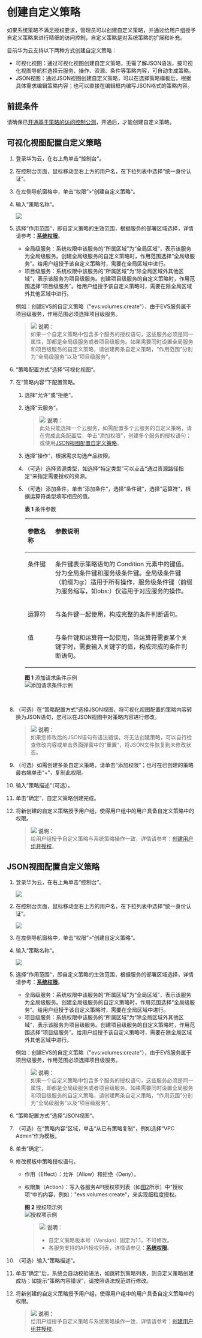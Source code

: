# 创建自定义策略<a name="iam_01_0605"></a>

如果系统策略不满足授权要求，管理员可以创建自定义策略，并通过给用户组授予自定义策略来进行精细的访问控制，自定义策略是对系统策略的扩展和补充。

目前华为云支持以下两种方式创建自定义策略：

-   可视化视图：通过可视化视图创建自定义策略，无需了解JSON语法，按可视化视图导航栏选择云服务、操作、资源、条件等策略内容，可自动生成策略。
-   JSON视图：通过JSON视图创建自定义策略，可以在选择策略模板后，根据具体需求编辑策略内容；也可以直接在编辑框内编写JSON格式的策略内容。

## 前提条件<a name="section42488117017"></a>

请确保已[开通基于策略的访问控制公测](申请基于策略的访问控制公测.md)，开通后，才能创建自定义策略。

## 可视化视图配置自定义策略<a name="section1511262016427"></a>

1.  登录华为云，在右上角单击“控制台”。
2.  在控制台页面，鼠标移动至右上方的用户名，在下拉列表中选择“统一身份认证”。
3.  在左侧导航窗格中，单击“权限”\>“创建自定义策略“。
4.  输入“策略名称“。

    ![](figures/zh-cn_image_0216822106.png)

5.  选择“作用范围“，即自定义策略的生效范围，根据服务的部署区域选择，详情请参考：**[系统权限](https://support.huaweicloud.com/usermanual-permissions/zh-cn_topic_0063498930.html)**。

    -   全局级服务：系统权限中该服务的“所属区域”为“全局区域”，表示该服务为全局级服务。创建全局级服务的自定义策略时，作用范围选择“全局级服务”。给用户组授予该自定义策略时，需要在全局区域中进行。
    -   项目级服务：系统权限中该服务的“所属区域”为“除全局区域外其他区域”，表示该服务为项目级服务。创建项目级服务的自定义策略时，作用范围选择“项目级服务”。给用户组授予该自定义策略时，需要在除全局区域外其他区域中进行。

    例如：创建EVS的自定义策略（"evs:volumes:create"），由于EVS服务属于项目级服务，作用范围必须选择项目级服务。

    >![](public_sys-resources/icon-note.gif) **说明：**   
    >如果一个自定义策略中包含多个服务的授权语句，这些服务必须是同一属性，即都是全局级服务或者项目级服务。如果需要同时设置全局服务和项目级服务的自定义策略，请创建两条自定义策略，“作用范围”分别为“全局级服务”以及“项目级服务”。  

6.  “策略配置方式“选择“可视化视图“。
7.  在“策略内容“下配置策略。
    1.  选择“允许“或“拒绝“。
    2.  选择“云服务“。

        >![](public_sys-resources/icon-note.gif) **说明：**   
        >此处只能选择一个云服务，如需配置多个云服务的自定义策略，请在完成此条配置后，单击“添加权限”，创建多个服务的授权语句；或使用[JSON视图配置自定义策略](#section194722218121)。  

    3.  选择“操作“，根据需求勾选产品权限。
    4.  （可选）选择资源类型，如选择“特定类型”可以点击“通过资源路径指定“来指定需要授权的资源。
    5.  （可选）添加条件，单击“添加条件“，选择“条件键“，选择“运算符“，根据运算符类型填写相应的值。

        **表 1**  条件参数

        <a name="table42344414207"></a>
        <table><thead align="left"><tr id="row5234843202"><th class="cellrowborder" valign="top" width="16.07%" id="mcps1.2.3.1.1"><p id="p1723412452010"><a name="p1723412452010"></a><a name="p1723412452010"></a>参数名称</p>
        </th>
        <th class="cellrowborder" valign="top" width="83.93%" id="mcps1.2.3.1.2"><p id="p1123516462012"><a name="p1123516462012"></a><a name="p1123516462012"></a>参数说明</p>
        </th>
        </tr>
        </thead>
        <tbody><tr id="row1023512410207"><td class="cellrowborder" valign="top" width="16.07%" headers="mcps1.2.3.1.1 "><p id="p1123514412016"><a name="p1123514412016"></a><a name="p1123514412016"></a>条件键</p>
        </td>
        <td class="cellrowborder" valign="top" width="83.93%" headers="mcps1.2.3.1.2 "><p id="p1235184122019"><a name="p1235184122019"></a><a name="p1235184122019"></a>条件键表示策略语句的 Condition 元素中的键值。分为全局条件键和服务级条件键。全局级条件键（前缀为g:）适用于所有操作，服务级条件键（前缀为服务缩写，如obs:）仅适用于对应服务的操作。</p>
        </td>
        </tr>
        <tr id="row1123514182018"><td class="cellrowborder" valign="top" width="16.07%" headers="mcps1.2.3.1.1 "><p id="p523518422018"><a name="p523518422018"></a><a name="p523518422018"></a>运算符</p>
        </td>
        <td class="cellrowborder" valign="top" width="83.93%" headers="mcps1.2.3.1.2 "><p id="p7235134102010"><a name="p7235134102010"></a><a name="p7235134102010"></a>与条件键一起使用，构成完整的条件判断语句。</p>
        </td>
        </tr>
        <tr id="row3235134162018"><td class="cellrowborder" valign="top" width="16.07%" headers="mcps1.2.3.1.1 "><p id="p9235846201"><a name="p9235846201"></a><a name="p9235846201"></a>值</p>
        </td>
        <td class="cellrowborder" valign="top" width="83.93%" headers="mcps1.2.3.1.2 "><p id="p1323524182010"><a name="p1323524182010"></a><a name="p1323524182010"></a>与条件键和运算符一起使用，当运算符需要某个关键字时，需要输入关键字的值，构成完成的条件判断语句。</p>
        </td>
        </tr>
        </tbody>
        </table>

        **图 1**  添加请求条件示例<a name="fig12398301517"></a>  
        ![](figures/添加请求条件示例.png "添加请求条件示例")

          

8.  （可选）在“策略配置方式“选择JSON视图，将可视化视图配置的策略内容转换为JSON语句，您可以在JSON视图中对策略内容进行修改。

    >![](public_sys-resources/icon-note.gif) **说明：**   
    >如果您修改后的JSON语句有语法错误，将无法创建策略，可以自行检查修改内容或单击界面弹窗中的“重置”，将JSON文件恢复到未修改状态。  

9.  （可选）如需创建多条自定义策略，请单击“添加权限“；也可在已创建的策略最右端单击“+“，复制此权限。
10. 输入“策略描述“（可选）。
11. 单击“确定“，自定义策略创建完成。
12. 将新创建的自定义策略授予用户组，使得用户组中的用户具备自定义策略中的权限。

    >![](public_sys-resources/icon-note.gif) **说明：**   
    >给用户组授予自定义策略与系统策略操作一致，详情请参考：[创建用户组并授权](创建用户组并授权.md)。  


## JSON视图配置自定义策略<a name="section194722218121"></a>

1.  登录华为云，在右上角单击“控制台”。

    ![](figures/zh-cn_image_0221110858.png)

2.  在控制台页面，鼠标移动至右上方的用户名，在下拉列表中选择“统一身份认证”。

    ![](figures/进入IAM.png)

3.  在左侧导航窗格中，单击“权限”\>“创建自定义策略“。
4.  输入“策略名称“。

    ![](figures/zh-cn_image_0216810909.png)

5.  选择“作用范围“，即自定义策略的生效范围，根据服务的部署区域选择，详情请参考：**[系统权限](https://support.huaweicloud.com/usermanual-permissions/zh-cn_topic_0063498930.html)**。

    -   全局级服务：系统权限中该服务的“所属区域”为“全局区域”，表示该服务为全局级服务。创建全局级服务的自定义策略时，作用范围选择“全局级服务”。给用户组授予该自定义策略时，需要在全局区域中进行。
    -   项目级服务：系统权限中该服务的“所属区域”为“除全局区域外其他区域”，表示该服务为项目级服务。创建项目级服务的自定义策略时，作用范围选择“项目级服务”。给用户组授予该自定义策略时，需要在除全局区域外其他区域中进行。

    例如：创建EVS的自定义策略（"evs:volumes:create"），由于EVS服务属于项目级服务，作用范围必须选择项目级服务。

    >![](public_sys-resources/icon-note.gif) **说明：**   
    >如果一个自定义策略中包含多个服务的授权语句，这些服务必须是同一属性，即都是全局级服务或者项目级服务。如果需要同时设置全局服务和项目级服务的自定义策略，请创建两条自定义策略，“作用范围”分别为“全局级服务”以及“项目级服务”。  

6.  “策略配置方式“选择“JSON视图“。
7.  （可选）在“策略内容“区域，单击“从已有策略复制“，例如选择“VPC Admin“作为模板。
8.  单击“确定“。
9.  修改模板中策略授权语句。
    -   作用（Effect）：允许（Allow）和拒绝（Deny）。
    -   权限集（Action）：写入各服务API授权项列表（如[图2](#fig0791455333)所示）中“授权项“中的内容，例如："evs:volumes:create"，来实现细粒度授权。

        **图 2**  授权项示例<a name="fig0791455333"></a>  
        ![](figures/授权项示例.png "授权项示例")

        >![](public_sys-resources/icon-note.gif) **说明：**   
        >-   自定义策略版本号（Version）固定为1.1，不可修改。  
        >-   各服务支持的API授权列表，详情请参见：**[系统权限](https://support.huaweicloud.com/usermanual-permissions/zh-cn_topic_0063498930.html)**。  


10. （可选）输入“策略描述“。
11. 单击“确定”后，系统会自动校验语法，如跳转到策略列表，则自定义策略创建成功；如提示“策略内容错误”，请按照语法规范进行修改。
12. 将新创建的自定义策略授予用户组，使得用户组中的用户具备自定义策略中的权限。

    >![](public_sys-resources/icon-note.gif) **说明：**   
    >给用户组授予自定义策略与系统策略操作一致，详情请参考：[创建用户组并授权](创建用户组并授权.md)。  


